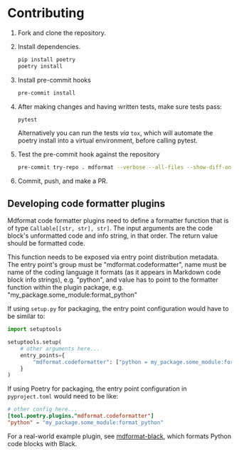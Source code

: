 # Contributing

1. Fork and clone the repository.

1. Install dependencies.

   ```bash
   pip install poetry
   poetry install
   ```

1. Install pre-commit hooks

   ```bash
   pre-commit install
   ```

1. After making changes and having written tests, make sure tests pass:

   ```bash
   pytest
   ```

   Alternatively you can run the tests *via* `tox`,
   which will automate the poetry install into a virtual environment, before calling pytest.

1. Test the pre-commit hook against the repository

   ```bash
   pre-commit try-repo . mdformat --verbose --all-files --show-diff-on-failure
   ```

1. Commit, push, and make a PR.

## Developing code formatter plugins

Mdformat code formatter plugins need to define a formatter function that is of type `Callable[[str, str], str]`.
The input arguments are the code block's unformatted code and info string, in that order.
The return value should be formatted code.

This function needs to be exposed via entry point distribution metadata.
The entry point's group must be "mdformat.codeformatter",
name must be name of the coding language it formats (as it appears in Markdown code block info strings), e.g. "python",
and value has to point to the formatter function within the plugin package,
e.g. "my\_package.some\_module:format\_python"

If using `setup.py` for packaging, the entry point configuration would have to be similar to:

```python
import setuptools

setuptools.setup(
    # other arguments here...
    entry_points={
        "mdformat.codeformatter": ["python = my_package.some_module:format_python"]
    }
)
```

If using Poetry for packaging, the entry point configuration in `pyproject.toml` would need to be like:

```toml
# other config here...
[tool.poetry.plugins."mdformat.codeformatter"]
"python" = "my_package.some_module:format_python"
```

For a real-world example plugin, see [mdformat-black](<https://github.com/hukkinj1/mdformat-black>),
which formats Python code blocks with Black.
